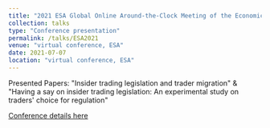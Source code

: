 ```yaml
---
title: "2021 ESA Global Online Around-the-Clock Meeting of the Economic Science Association"
collection: talks
type: "Conference presentation"
permalink: /talks/ESA2021
venue: "virtual conference, ESA"
date: 2021-07-07
location: "virtual conference, ESA"
---
```


Presented Papers: "Insider trading legislation and trader migration" & "Having a say on insider trading legislation: An experimental study on traders' choice for regulation"

[Conference details here](https://www.economicscience.org/page/conference/2021-esa-global-online-around-the-clock-meetings)


